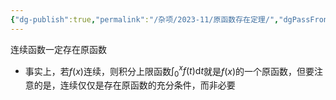 ```yaml
---
{"dg-publish":true,"permalink":"/杂项/2023-11/原函数存在定理/","dgPassFrontmatter":true}
---
```


连续函数一定存在原函数
- 事实上，若$f(x)$连续，则积分上限函数$\displaystyle\int_0^xf(t)\mathrm{d}t$就是$f(x)$的一个原函数，但要注意的是，连续仅仅是存在原函数的充分条件，而非必要